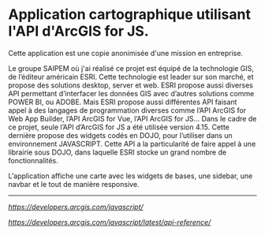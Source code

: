 **Application cartographique utilisant l'API d'ArcGIS for JS.**
==

Cette application est une copie anonimisée d'une mission en entreprise.

Le groupe SAIPEM où j'ai réalisé ce projet est équipé de la technologie GIS, de l’éditeur américain ESRI. Cette technologie est leader sur son marché, et propose des solutions desktop, server et web.
ESRI propose aussi diverses API permettant d’interfacer les données GIS avec d’autres solutions comme POWER BI, ou ADOBE. Mais ESRI propose aussi différentes API faisant appel à des langages de programmation diverses comme l’API ArcGIS for Web App Builder, l’API ArcGIS for Vue, l’API ArcGIS for JS...
Dans le cadre de ce projet, seule l’API d’ArcGIS for JS a été utilisée version 4.15. Cette dernière propose des widgets codés en DOJO, pour l’utiliser dans un environnement JAVASCRIPT.
Cette API a la particularité de faire appel à une librairie sous DOJO, dans laquelle ESRI stocke un grand nombre de fonctionnalités.

L'application affiche une carte avec les widgets de bases, une sidebar, une navbar et le tout de manière responsive.

---
*https://developers.arcgis.com/javascript/*

*https://developers.arcgis.com/javascript/latest/api-reference/*
